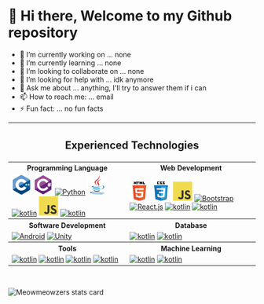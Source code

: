 #  👋 Hi there,  Welcome to my Github repository

- 🔭 I’m currently working on ... none
- 🌱 I’m currently learning ... none
- 👯 I’m looking to collaborate on ... none
- 🤔 I’m looking for help with ... idk anymore
- 💬 Ask me about ... anything, I'll try to answer them if i can
- 📫 How to reach me: ... email
- ⚡ Fun fact: ... no fun facts

<table>
	<tr>
		<th colspan="2"> <h2>Experienced Technologies</h2> </th>
	</tr>
	<tr>
		<th> Programming Language </th>
		<th> Web Development </th>
	</tr>
	<tr>
		<td>
			<a href="https://www.w3schools.com/cpp/"><img src="https://raw.githubusercontent.com/devicons/devicon/master/icons/cplusplus/cplusplus-original.svg" alt="C++" height="40" width="40" /></a>
			<a href="https://www.w3schools.com/cs/"><img src="https://raw.githubusercontent.com/devicons/devicon/master/icons/csharp/csharp-original.svg" alt="C#" height="40" width="40" /></a>
			<a href="https://www.python.org"><img src="https://cdn.jsdelivr.net/gh/devicons/devicon@latest/icons/python/python-original.svg" alt="Python" height="40" width="40" /></a>
			<a href="https://www.java.com"><img src="https://raw.githubusercontent.com/devicons/devicon/master/icons/java/java-original.svg" alt="Java" height="40" width="40" /></a>
			<a href="https://kotlinlang.org" rel="noreferrer"> <img src="https://cdn.jsdelivr.net/gh/devicons/devicon@latest/icons/kotlin/kotlin-original.svg" alt="kotlin" width="40" height="40"/></a>
			<a href="https://developer.mozilla.org/en-US/docs/Web/JavaScript"><img src="https://raw.githubusercontent.com/devicons/devicon/master/icons/javascript/javascript-original.svg" alt="JavaScript" height="40px" width="40" /></a>
			<a href="https://www.php.net/" rel="noreferrer"> <img src="https://cdn.jsdelivr.net/gh/devicons/devicon@latest/icons/php/php-original.svg" alt="kotlin" width="40" height="40"/></a>
		</td>
		<td>
			<a href="https://www.w3.org/html/"><img src="https://raw.githubusercontent.com/devicons/devicon/master/icons/html5/html5-original-wordmark.svg" alt="Html5" height="40" width="40" /></a>
			<a href="https://www.w3schools.com/css/"><img src="https://raw.githubusercontent.com/devicons/devicon/master/icons/css3/css3-original-wordmark.svg" alt="Css3" height="40" width="40" /></a>
			<a href="https://developer.mozilla.org/en-US/docs/Web/JavaScript"><img src="https://raw.githubusercontent.com/devicons/devicon/master/icons/javascript/javascript-original.svg" alt="JavaScript" height="40" width="40" /></a>
			<a href="https://getbootstrap.com"><img src="https://cdn.jsdelivr.net/gh/devicons/devicon@latest/icons/bootstrap/bootstrap-original.svg" alt="Bootstrap" height="40" width="40"/></a>
			<a href="https://reactjs.org/"><img src="https://cdn.jsdelivr.net/gh/devicons/devicon@latest/icons/react/react-original.svg" alt="React.js" height="40" width="40" /></a>  
			<a href="https://nodejs.org/en" rel="noreferrer"> <img src="https://cdn.jsdelivr.net/gh/devicons/devicon@latest/icons/nodejs/nodejs-original.svg" alt="kotlin" width="40" height="40"/></a>
			<a href="https://www.php.net/" rel="noreferrer"> <img src="https://cdn.jsdelivr.net/gh/devicons/devicon@latest/icons/php/php-original.svg" alt="kotlin" width="40" height="40"/></a>
		</td>
	</tr>
	<tr>
		<th> Software Development </th>
		<th> Database </th>
	</tr>
	<tr>
		<td>
			<a href="https://developer.android.com"><img src="https://cdn.jsdelivr.net/gh/devicons/devicon@latest/icons/androidstudio/androidstudio-original.svg" alt="Android" height="40" width="40" /></a>
			<a href="https://unity.com/"><img src="https://cdn.jsdelivr.net/gh/devicons/devicon@latest/icons/unity/unity-original.svg" alt="Unity" height="40" width="40" /></a>
		</td>
		<td>
			<a href="https://www.mongodb.com/" rel="noreferrer"> <img src="https://cdn.jsdelivr.net/gh/devicons/devicon@latest/icons/mongodb/mongodb-original.svg" alt="kotlin" width="40" height="40"/></a>
			<a href="https://www.mysql.com/" rel="noreferrer"> <img src="https://cdn.jsdelivr.net/gh/devicons/devicon@latest/icons/mysql/mysql-original.svg" alt="kotlin" width="40" height="40"/></a>
		</td>
	</tr>
	<tr>
		<th> Tools </th>
		<th> Machine Learning </th>
	</tr>
	<tr>
		<td>
			<a href="https://code.visualstudio.com/" rel="noreferrer"> <img src="https://cdn.jsdelivr.net/gh/devicons/devicon@latest/icons/vscode/vscode-original.svg" alt="kotlin" width="40" height="40" color="white"/></a>
			<a href="https://visualstudio.microsoft.com/" rel="noreferrer"> <img src="https://cdn.jsdelivr.net/gh/devicons/devicon@latest/icons/visualstudio/visualstudio-original.svg" alt="kotlin" width="40" height="40" color="white"/></a>
			<a href="https://www.jetbrains.com/pycharm/" rel="noreferrer"> <img src="https://cdn.jsdelivr.net/gh/devicons/devicon@latest/icons/pycharm/pycharm-original.svg" alt="kotlin" width="40" height="40" color="white"/></a>
			<a href="https://git-scm.com/" rel="noreferrer"> <img src="https://cdn.jsdelivr.net/gh/devicons/devicon@latest/icons/git/git-original.svg" alt="kotlin" width="40" height="40" color="white"/></a>
		</td>
		<td>
			<a href="https://www.tensorflow.org/" rel="noreferrer"> <img src="https://cdn.jsdelivr.net/gh/devicons/devicon@latest/icons/tensorflow/tensorflow-original.svg" alt="kotlin" width="40" height="40"/></a>
			<a href="https://keras.io/" rel="noreferrer"> <img src="https://cdn.jsdelivr.net/gh/devicons/devicon@latest/icons/keras/keras-original.svg" alt="kotlin" width="40" height="40" color="white"/></a>
		</td>
	</tr>
</table>

<br>

<p>
  <img src="https://github-readme-stats.vercel.app/api/top-langs?username=Meowmeowzers&theme=dracula&title_color=ffffff&text_color=ffffff&bg_color=00566b&hide_border=true" alt="Meowmeowzers stats card" />
  &nbsp;
</p>

<!-- <p>
  <img src="https://github-readme-stats.vercel.app/api?username=Meowmeowzers&show_icons=true&theme=dracula&title_color=ffffff&text_color=ffffff&bg_color=00566b&hide_border=true&hide=contribs" alt="Meowmeowzers stats card"/>
</p> -->

<!-- **Meowmeowzers/Meowmeowzers** is a ✨ _special_ ✨ repository because its `README.md` (this file) appears on your GitHub profile. -->
